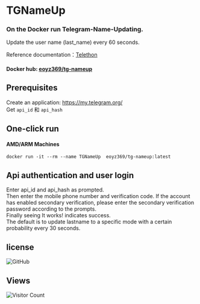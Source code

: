 # TGNameUp
### On the Docker run Telegram-Name-Updating.    

Update the user name (last_name) every 60 seconds.   

Reference documentation：<a href="https://telethon.readthedocs.io/en/stable/">Telethon</a>
#### Docker hub: [eoyz369/tg-nameup](https://hub.docker.com/r/eoyz369/tg-nameup ) 

## Prerequisites
Create an application: https://my.telegram.org/  
Get `api_id` 和 `api_hash`

## One-click run
#### AMD/ARM  Machines
```
docker run -it --rm --name TGNameUp  eoyz369/tg-nameup:latest
 ```
## Api authentication and user login

Enter api_id and api_hash as prompted.  
Then enter the mobile phone number and verification code. 
If the account has enabled secondary verification, please enter the secondary verification password according to the prompts.  
Finally seeing It works! indicates success.  
The default is to update lastname to a specific mode with a certain probability every 30 seconds.

 

## license   
![GitHub](https://img.shields.io/github/license/Eoyz369/TGNameUp) 


## Views
![Visitor Count](https://profile-counter.glitch.me/TGNameUp/count.svg)
